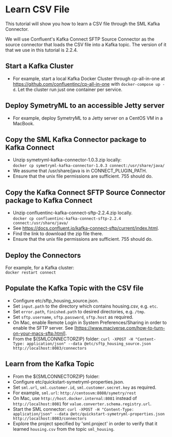 # Learn CSV File

This tutorial will show you how to learn a CSV file through the SML Kafka Connector.

We will use Confluent's Kafka Connect SFTP Source Connector as the source connector that loads the CSV file into a Kafka topic. The version of it that we use in this tutorial is 2.2.4.


## Start a Kafka Cluster
* For example, start a local Kafka Docker Cluster through cp-all-in-one at https://github.com/confluentinc/cp-all-in-one with `docker-compose up -d`. Let the cluster run just one container per service.


## Deploy SymetryML to an accessible Jetty server
* For example, deploy SymetryML to a Jetty server on a CentOS VM in a MacBook.


## Copy the SML Kafka Connector package to Kafka Connect
* Unzip symetryml-kafka-connector-1.0.3.zip locally:  
	`docker cp symetryml-kafka-connector-1.0.3 connect:/usr/share/java/`  
* We assume that /usr/share/java is in CONNECT_PLUGIN_PATH.
* Ensure that the unix file permissions are sufficient. 755 should do.


## Copy the Kafka Connect SFTP Source Connector package to Kafka Connect
* Unzip confluentinc-kafka-connect-sftp-2.2.4.zip locally.  
 	`docker cp confluentinc-kafka-connect-sftp-2.2.4 connect:/usr/share/java/`  
* See https://docs.confluent.io/kafka-connect-sftp/current/index.html.
* Find the link to download the zip file there.
* Ensure that the unix file permissions are sufficient. 755 should do.


## Deploy the Connectors
For example, for a Kafka cluster:  
	`docker restart connect`


## Populate the Kafka Topic with the CSV file

* Configure etc/sftp_housing_source.json.
* Set `input.path` to the directory which contains housing.csv, e.g. `etc`.
* Set `error.path`, `finished.path` to desired directories, e.g. `/tmp`.
* Set `sftp.username`, `sftp.password`, `sftp.host` as required.  
* On Mac, enable Remote Login in System Preferences/Sharing in order to enable the SFTP server. See [https://www.maciverse.com/how-to-turn-on-your-macs-sftp.html].
* From the ${SMLCONNECTORZIP} folder:
`curl -XPOST -H "Content-Type: application/json" --data @etc/sftp_housing_source.json http://localhost:8083/connectors`


## Learn from the Kafka Topic

* From the ${SMLCONNECTORZIP} folder:
* Configure etc/quickstart-symetryml-properties.json.
* Set `sml.url`, `sml.customer.id`, `sml.customer.secret.key` as required.
* For example, `sml.url`: `http://centosvm:8080/symetry/rest`
* On Mac, use `http://host.docker.internal:8081` instead of `http://localhost:8081` for `value.converter.schema.registry.url`.
* Start the SML connector:
`curl -XPOST -H "Content-Type: application/json" --data @etc/quickstart-symetryml-properties.json http://localhost:8083/connectors`
* Explore the project specified by 'sml.project' in order to verify that it learned `housing.csv` from the topic `sml_housing`.


